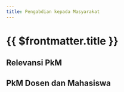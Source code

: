 ```yaml
---
title: Pengabdian kepada Masyarakat
---
```


# {{ $frontmatter.title }}

## Relevansi PkM

<!--@include: ../indikator/49.md-->

## PkM Dosen dan Mahasiswa

<!--@include: ../indikator/50.md-->
